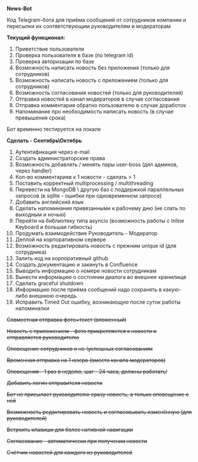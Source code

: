 **News-Bot**
 
Код Telegram-бота для приёма сообщений от сотрудников компании и пересылки их соответствующим руководителям и модераторам

**Текущий функционал:**

1. Приветствие пользователя
2. Проверка пользователя в базе (по telegram id)
3. Проверка авторизации по базе
4. Возможность написать новость без приложения (только для сотрудников)
5. Возможность написать новость с приложением (только для сотрудников)
6. Возможность согласования новостей (только для руководителей)
7. Отправка новостей в канал модераторов в случае согласования
8. Отправка комментария обратно пользователю в случае доработок
9. Напоминание про необходимость написать новость (в случае превышения срока)

Бот временно тестируется на локале

**Сделать - Сентябрь\Октябрь**
1. Аутентификация через e-mail
2. Создать администраторские права
2. Возможность добавлять / менять пары user-boss (дял админов, через handler)
3. Кол-во комментариев к 1 новости - сделать > 1
4. Поставить корректный multiprocessing / multithreading
5. Перевести на MongoDB \ другую баз с поддержкой параллельных запросов (в sqlite - ошибки при одновременном запросе)
6. Добавить английский язык
7. Сделать напоминания привязанными к рабочему дню (не слать по выходным и ночью)
8. Перейти на библиотеку типа asyncio (возможность работы с Inline Keyboard и большая гибкость)
11. Продумать взаимодействие Руководитель - Модератор
16. Деплой на корпоративном сервере
17. Возможность редактировать новость с прежним unique id (для сотрудника)
19. Залить код на корпоративный github
20. Создать документацию и закинуть в Confluence
16. Выводить информацию о номере новости сотрудникам
19. Вынести информацию о состоянии диалога во внешнее хранилище
20. Сделать graceful shutdown
21. Информацию после приёма сообщений надо сохранять в какую-либо внешнюю очередь
23. Исправить Timed Out ошибку, возникающую после суток работы напоминалки
  
<del>Совместная отправка фото+текст (вложенный)</del>

<del>Новость с приложением - фото прикрепляется к новости и отправляется руководителю<del>

<del>Оповещение сотрудников о не-\успешных согласованиях</del> 

<del>Временная отправка на 1 юзера (вместо канала модераторов)</del>

<del>Оповещения - 1 раз в неделю, шаг - 24 часа, должны работать!</del>

<del>Добавить логин отправителя новости </del>

<del>Бот не присылает руководителю сразу новость, а только оповещение о ней</del>

<del>Возможность редактировать новость и согласовывать изменённую (для руководителей)</del>

<del>Встроить клавиши для более нативной навигации</del>

<del>Согласование - автоматически при получении новости</del>

<del>Счётчик новостей для каждого из руководителей</del>

